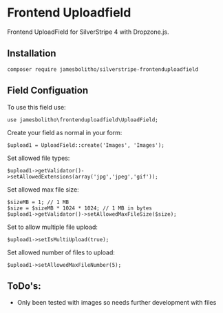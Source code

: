 # Frontend Uploadfield

Frontend UploadField for SilverStripe 4 with Dropzone.js.

## Installation

    composer require jamesbolitho/silverstripe-frontenduploadfield


## Field Configuation

To use this field use:

	use jamesbolitho\frontenduploadfield\UploadField;

Create your field as normal in your form:

	$upload1 = UploadField::create('Images', 'Images');


Set allowed file types:

	$upload1->getValidator()->setAllowedExtensions(array('jpg','jpeg','gif'));
	  

Set allowed max file size:

	$sizeMB = 1; // 1 MB
	$size = $sizeMB * 1024 * 1024; // 1 MB in bytes
	$upload1->getValidator()->setAllowedMaxFileSize($size);


Set to allow multiple file upload:

	$upload1->setIsMultiUpload(true);
	  

Set allowed number of files to upload:

	$upload1->setAllowedMaxFileNumber(5);


## ToDo's:

- Only been tested with images so needs further development with files
